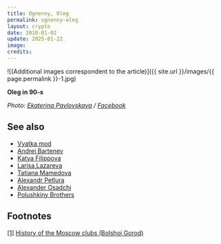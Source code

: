 ```yaml
---
title: Ognenny, Oleg
permalink: ognenny-oleg
layout: crypto
date: 2018-01-02
update: 2025-01-22
image:
credits:
---
```


![(Additional images correspondent to the article)]({{ site.url }}/images/{{ page.permalink }}-1.jpg)

**Oleg in 90-s**

*Photo: [Ekaterina Pavlovskaya](index) / [Facebook](index)*


## See also

+ [Vyatka mod](vyatka-mod)
+ [Andrei Bartenev](index)
+ [Katya Filippova](index)
+ [Larisa Lazareva](index)
+ [Tatiana Mamedova](index)
+ [Alexandr Petlura](index)
+ [Alexander Osadchi](index)
+ [Polushkiny Brothers](index)

## Footnotes


[[1]](#a1) <span id="f1"></span> [History of the Moscow clubs (Bolshoi Gorod)](http://bg.ru/entertainment/istorija_moskovskih_klubov-15640/?chapter=5)
